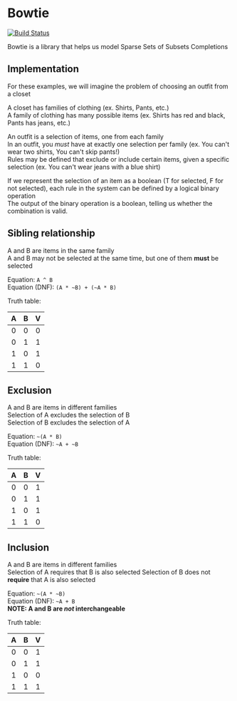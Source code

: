 # Bowtie
[![Build Status](https://travis-ci.org/tclchiam/bowtie.svg?branch=master)](https://travis-ci.org/tclchiam/bowtie)

Bowtie is a library that helps us model Sparse Sets of Subsets Completions  

## Implementation

For these examples, we will imagine the problem of choosing an outfit from a closet

A closet has families of clothing (ex. Shirts, Pants, etc.)  
A family of clothing has many possible items (ex. Shirts has red and black, Pants has jeans, etc.)

An outfit is a selection of items, one from each family  
In an outfit, you *must* have at exactly one selection per family (ex. You can't wear two shirts, You can't skip pants!)  
Rules may be defined that exclude or include certain items, given a specific selection (ex. You can't wear jeans with a blue shirt)

If we represent the selection of an item as a boolean (T for selected, F for not selected), each rule in the system can be defined by a logical binary operation  
The output of the binary operation is a boolean, telling us whether the combination is valid.

## Sibling relationship
A and B are items in the same family  
A and B may not be selected at the same time, but one of them **must** be selected

Equation: `A ^ B`  
Equation (DNF): `(A * ~B) + (~A * B)`  

Truth table:

| A | B | V |
|:-:|:-:|:-:|
| 0 | 0 | 0 |
| 0 | 1 | 1 |
| 1 | 0 | 1 |
| 1 | 1 | 0 |

## Exclusion
A and B are items in different families  
Selection of A excludes the selection of B  
Selection of B excludes the selection of A  

Equation: `~(A * B)`  
Equation (DNF): `~A + ~B`  

Truth table:

| A | B | V |
|:-:|:-:|:-:|
| 0 | 0 | 1 |
| 0 | 1 | 1 |
| 1 | 0 | 1 |
| 1 | 1 | 0 |

## Inclusion
A and B are items in different families  
Selection of A requires that B is also selected
Selection of B does not **require** that A is also selected

Equation: `~(A * ~B)`  
Equation (DNF): `~A + B`  
**NOTE: A and B are *not* interchangeable**

Truth table:

| A | B | V |
|:-:|:-:|:-:|
| 0 | 0 | 1 |
| 0 | 1 | 1 |
| 1 | 0 | 0 |
| 1 | 1 | 1 |

